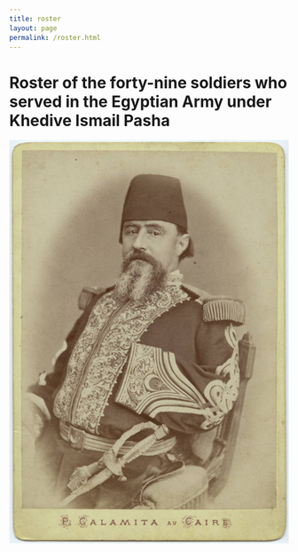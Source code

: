 ```yaml
---
title: roster
layout: page
permalink: /roster.html
---
```


# Roster of the forty-nine soldiers who served in the Egyptian Army under Khedive Ismail Pasha

![alt text](assets/img/loring_egypt3.jpeg)
